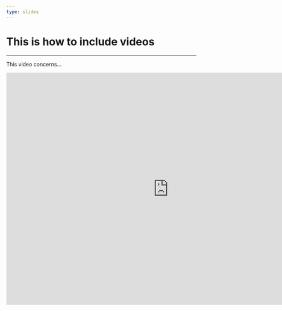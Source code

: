 ```yaml
---
type: slides
---
```


# This is how to include videos

---
This video concerns...

 <div align="center">

<iframe width="860" height="615" src="https://www.youtube.com/embed/nG5TXyyaeDs" title="YouTube video player" frameborder="0" allow="accelerometer; autoplay; clipboard-write; encrypted-media; gyroscope; picture-in-picture" allowfullscreen></iframe>

 </div> 
 
